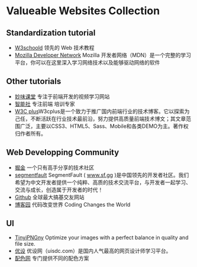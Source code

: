 ﻿# Valueable Websites Collection


## Standardization tutorial

- [W3schoold][1] 领先的 Web 技术教程
- [Mozilla Developer Network][2] Mozilla 开发者网络（MDN）是一个完整的学习平台，你可以在这里深入学习网络技术以及能够驱动网络的软件

## Other tutorials

 - [妙味课堂][3] 专注于前端开发的视频学习网站
 - [智能社][4] 专注前端 培训专家
 - [W3C plus][5]W3cplus是一个致力于推广国内前端行业的技术博客。它以探索为己任，不断活跃在行业技术最前沿，努力提供高质量前端技术博文；其文章范围广泛，主要以CSS3、HTML5、Sass、Mobile和各类DEMO为主。著作权归作者所有。

## Web Developping Community

 - [掘金][6] 一个只有高手分享的技术社区
 - [segmentfault][7] SegmentFault ( www.sf.gg )是中国领先的开发者社区。我们希望为中文开发者提供一个纯粹、高质的技术交流平台，与开发者一起学习、交流与成长，创造属于开发者的时代！
 - [Github][8] 全球最大搞基交友网站
 - [博客园][9] 代码改变世界 Coding Changes the World

## UI

 - [TinyiPNGny][10] Optimize your images with a perfect balance in quality and file size.
 - [优设][11] 优设网（uisdc.com）是国内人气最高的网页设计师学习平台。
 - [配色网][12] 专门提供不同的配色方案

 
 


  [1]: http://www.w3school.com.cn/
  [2]: https://developer.mozilla.org/zh-CN/docs/Web/JavaScript
  [3]: http://www.miaov.com/
  [4]: http://www.zhinengshe.com/index.html
  [5]: http://www.w3cplus.com/
  [6]: https://juejin.im/
  [7]: https://segmentfault.com/
  [8]: https://github.com/
  [9]: http://www.cnblogs.com/
  [10]: https://tinypng.com/
  [11]: http://www.uisdc.com/
  [12]: http://www.peise.net/